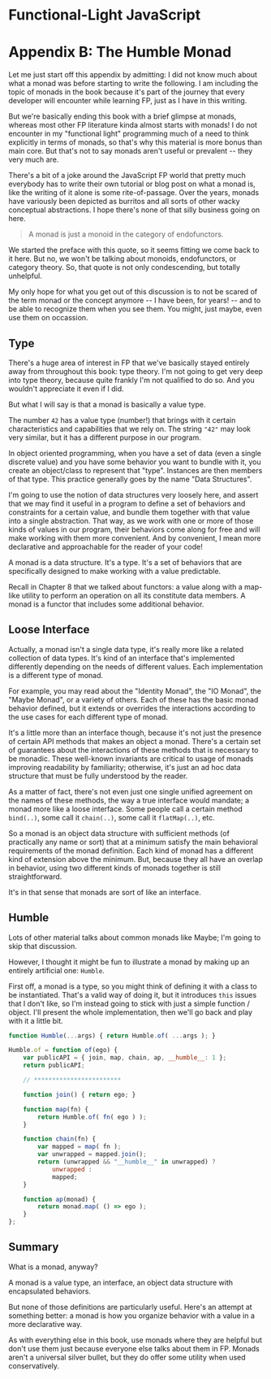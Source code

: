 # Functional-Light JavaScript
# Appendix B: The Humble Monad

Let me just start off this appendix by admitting: I did not know much about what a monad was before starting to write the following. I am including the topic of monads in the book because it's part of the journey that every developer will encounter while learning FP, just as I have in this writing.

But we're basically ending this book with a brief glimpse at monads, whereas most other FP literature kinda almost starts with monads! I do not encounter in my "functional light" programming much of a need to think explicitly in terms of monads, so that's why this material is more bonus than main core. But that's not to say monads aren't useful or prevalent -- they very much are.

There's a bit of a joke around the JavaScript FP world that pretty much everybody has to write their own tutorial or blog post on what a monad is, like the writing of it alone is some rite-of-passage. Over the years, monads have variously been depicted as burritos and all sorts of other wacky conceptual abstractions. I hope there's none of that silly business going on here.

> A monad is just a monoid in the category of endofunctors.

We started the preface with this quote, so it seems fitting we come back to it here. But no, we won't be talking about monoids, endofunctors, or category theory. So, that quote is not only condescending, but totally unhelpful.

My only hope for what you get out of this discussion is to not be scared of the term monad or the concept anymore -- I have been, for years! -- and to be able to recognize them when you see them. You might, just maybe, even use them on occassion.

## Type

There's a huge area of interest in FP that we've basically stayed entirely away from throughout this book: type theory. I'm not going to get very deep into type theory, because quite frankly I'm not qualified to do so. And you wouldn't appreciate it even if I did.

But what I will say is that a monad is basically a value type.

The number `42` has a value type (number!) that brings with it certain characteristics and capabilities that we rely on. The string `"42"` may look very similar, but it has a different purpose in our program.

In object oriented programming, when you have a set of data (even a single discrete value) and you have some behavior you want to bundle with it, you create an object/class to represent that "type". Instances are then members of that type. This practice generally goes by the name "Data Structures".

I'm going to use the notion of data structures very loosely here, and assert that we may find it useful in a program to define a set of behaviors and constraints for a certain value, and bundle them together with that value into a single abstraction. That way, as we work with one or more of those kinds of values in our program, their behaviors come along for free and will make working with them more convenient. And by convenient, I mean more declarative and approachable for the reader of your code!

A monad is a data structure. It's a type. It's a set of behaviors that are specifically designed to make working with a value predictable.

Recall in Chapter 8 that we talked about functors: a value along with a map-like utility to perform an operation on all its constitute data members. A monad is a functor that includes some additional behavior.

## Loose Interface

Actually, a monad isn't a single data type, it's really more like a related collection of data types. It's kind of an interface that's implemented differently depending on the needs of different values. Each implementation is a different type of monad.

For example, you may read about the "Identity Monad", the "IO Monad", the "Maybe Monad", or a variety of others. Each of these has the basic monad behavior defined, but it extends or overrides the interactions according to the use cases for each different type of monad.

It's a little more than an interface though, because it's not just the presence of certain API methods that makes an object a monad. There's a certain set of guarantees about the interactions of these methods that is necessary to be monadic. These well-known invariants are critical to usage of monads improving readability by familiarity; otherwise, it's just an ad hoc data structure that must be fully understood by the reader.

As a matter of fact, there's not even just one single unified agreement on the names of these methods, the way a true interface would mandate; a monad more like a loose interface. Some people call a certain method `bind(..)`, some call it `chain(..)`, some call it `flatMap(..)`, etc.

So a monad is an object data structure with sufficient methods (of practically any name or sort) that at a minimum satisfy the main behavioral requirements of the monad definition. Each kind of monad has a different kind of extension above the minimum. But, because they all have an overlap in behavior, using two different kinds of monads together is still straightforward.

It's in that sense that monads are sort of like an interface.

## Humble

Lots of other material talks about common monads like Maybe; I'm going to skip that discussion.

However, I thought it might be fun to illustrate a monad by making up an entirely artificial one: `Humble`.

First off, a monad is a type, so you might think of defining it with a class to be instantiated. That's a valid way of doing it, but it introduces `this` issues that I don't like, so I'm instead going to stick with just a simple function / object. I'll present the whole implementation, then we'll go back and play with it a little bit.

```js
function Humble(...args) { return Humble.of( ...args ); }

Humble.of = function of(ego) {
	var publicAPI = { join, map, chain, ap, __humble__: 1 };
	return publicAPI;

	// ************************

	function join() { return ego; }

	function map(fn) {
		return Humble.of( fn( ego ) );
	}

	function chain(fn) {
		var mapped = map( fn );
		var unwrapped = mapped.join();
		return (unwrapped && "__humble__" in unwrapped) ?
			unwrapped :
			mapped;
	}

	function ap(monad) {
		return monad.map( () => ego );
	}
};
```

## Summary

What is a monad, anyway?

A monad is a value type, an interface, an object data structure with encapsulated behaviors.

But none of those definitions are particularly useful. Here's an attempt at something better: a monad is how you organize behavior with a value in a more declarative way.

As with everything else in this book, use monads where they are helpful but don't use them just because everyone else talks about them in FP. Monads aren't a universal silver bullet, but they do offer some utility when used conservatively.
